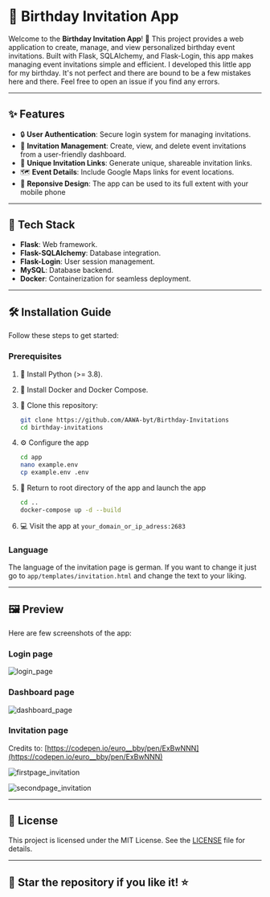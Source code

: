 # 🎉 Birthday Invitation App

Welcome to the **Birthday Invitation App**! 🥳 This project provides a web application to create, manage, and view personalized birthday event invitations. 
Built with Flask, SQLAlchemy, and Flask-Login, this app makes managing event invitations simple and efficient.
I developed this little app for my birthday. It's not perfect and there are bound to be a few mistakes here and there. Feel free to open an issue if you find any errors.

---

## ✨ Features

- 🔒 **User Authentication**: Secure login system for managing invitations.
- 🎁 **Invitation Management**: Create, view, and delete event invitations from a user-friendly dashboard.
- 📧 **Unique Invitation Links**: Generate unique, shareable invitation links.
- 🗺️ **Event Details**: Include Google Maps links for event locations.
- 📱 **Reponsive Design**: The app can be used to its full extent with your mobile phone

---

## 🚀 Tech Stack

- **Flask**: Web framework.
- **Flask-SQLAlchemy**: Database integration.
- **Flask-Login**: User session management.
- **MySQL**: Database backend.
- **Docker**: Containerization for seamless deployment.

---

## 🛠️ Installation Guide

Follow these steps to get started:

### Prerequisites

1. 🐍 Install Python (>= 3.8).
2. 🐋 Install Docker and Docker Compose.
3. 📂 Clone this repository:
   
   ```bash
   git clone https://github.com/AAWA-byt/Birthday-Invitations
   cd birthday-invitations
5. ⚙️ Configure the app
   
   ```bash
   cd app
   nano example.env
   cp example.env .env
7. 🎉 Return to root directory of the app and launch the app
   
   ```bash
   cd ..
   docker-compose up -d --build
8. 💻 Visit the app at ``your_domain_or_ip_adress:2683``

### Language

The language of the invitation page is german. If you want to change it just go to ``app/templates/invitation.html`` and change the text to your liking.

---

## 🖼️ Preview 

Here are few screenshots of the app:

### Login page

![login_page](https://github.com/user-attachments/assets/05622c5a-8084-4fe0-aa75-650508807710)

### Dashboard page

![dashboard_page](https://github.com/user-attachments/assets/c49be8a4-bc21-4b93-9471-b496a2d79be5)

### Invitation page
Credits to: [https://codepen.io/euro__bby/pen/ExBwNNN](https://codepen.io/euro__bby/pen/ExBwNNN)

![firstpage_invitation](https://github.com/user-attachments/assets/93f6b034-f9e2-49bb-b46a-e2708120a848)



![secondpage_invitation](https://github.com/user-attachments/assets/20f2512b-1502-486d-a545-e95b630d981c)

---

## 📜 License

This project is licensed under the MIT License. See the [LICENSE](https://github.com/AAWA-byt/Birthday-Invitations/LICENSE) file for details.

---

## 🌟 Star the repository if you like it! ⭐
